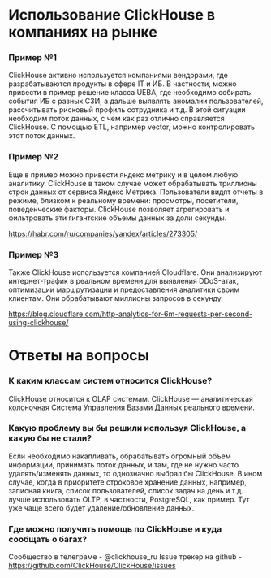 # Использование ClickHouse в компаниях на рынке

### Пример №1

ClickHouse активно используется компаниями вендорами, где разрабатываются продукты в сфере IT и ИБ. В частности, можно привести в пример решение класса UEBA, где необходимо собирать события ИБ с разных СЗИ, а дальше выявлять аномалии пользователей, рассчитывать рисковый профиль сотрудника и т.д. В этой ситуации необходим поток данных, с чем как раз отлично справляется ClickHouse. С помощью ETL, например vector, можно контролировать этот поток данных.

### Пример №2

Еще в пример можно привести яндекс метрику и в целом любую аналитику. ClickHouse в таком случае может обрабатывать триллионы строк данных от сервиса Яндекс Метрика. Пользователи видят отчеты в режиме, близком к реальному времени: просмотры, посетители, поведенческие факторы. ClickHouse позволяет агрегировать и фильтровать эти гигантские объемы данных за доли секунды.

https://habr.com/ru/companies/yandex/articles/273305/

### Пример №3

Также ClickHouse используется компанией Cloudflare. Они анализируют интернет-трафик в реальном времени для выявления DDoS-атак, оптимизации маршрутизации и предоставления аналитики своим клиентам. Они обрабатывают миллионы запросов в секунду.

https://blog.cloudflare.com/http-analytics-for-6m-requests-per-second-using-clickhouse/


# Ответы на вопросы

### К каким классам систем относится ClickHouse?

ClickHouse относится к OLAP системам. ClickHouse — аналитическая колоночная Система Управления Базами Данных реального времени.

### Какую проблему вы бы решили используя ClickHouse, а какую бы не стали?

Если необходимо накапливать, обрабатывать огромный объем информации, принимать поток данных, и там, где не нужно часто удалять/изменять данных, то однозначно выбрал бы ClickHouse. В ином случае, когда в приоритете строковое хранение данных, например, записная книга, список пользователей, список задач на день и т.д. лучше использовать OLTP, в частности, PostgreSQL, как пример. Тут уже чаще всего будет удаление/обновление данных.

### Где можно получить помощь по ClickHouse и куда сообщать о багах?
Сообщество в телеграме - @clickhouse_ru
Issue трекер на github - https://github.com/ClickHouse/ClickHouse/issues

